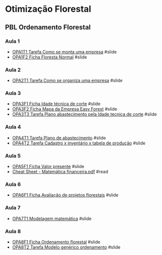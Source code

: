 # Otimização Florestal

## PBL Ordenamento Florestal

### Aula 1

- [OPA1T1 Tarefa Como se monta uma empresa](https://htmlpreview.github.io/?https://github.com/Gorgens/otimizacao/blob/main/pbl%20ordenamento/OPA1T1%20Tarefa%20Como%20se%20monta%20uma%20empresa/index.html) #slide
- [OPA1F2 Ficha Floresta Normal](https://htmlpreview.github.io/?https://github.com/Gorgens/otimizacao/blob/main/pbl%20ordenamento/OPA1F2%20Ficha%20Floresta%20Normal/index.html) #slide

### Aula 2

- [OPA2T1 Tarefa Como se organiza uma empresa](https://htmlpreview.github.io/?https://github.com/Gorgens/otimizacao/blob/main/pbl%20ordenamento/OPA2T1%20Tarefa%20Como%20se%20organiza%20uma%20empresa/index.html) #slide

### Aula 3

- [OPA3F1 Ficha Idade técnica de corte](https://htmlpreview.github.io/?https://github.com/Gorgens/otimizacao/blob/main/pbl%20ordenamento/OPA3F1%20Ficha%20Idade%20tecnica%20de%20corte/index.html) #slide
- [OPA3F2 Ficha Mapa da Empresa Easy Forest](https://htmlpreview.github.io/?https://github.com/Gorgens/otimizacao/blob/main/pbl%20ordenamento/OPA3F2%20Ficha%20Mapa%20da%20Empresa%20Easy%20Forest/index.html) #slide
- [OPA3T3 Tarefa Plano abastecimento pela Idade tecnica de corte](https://htmlpreview.github.io/?https://github.com/Gorgens/otimizacao/blob/main/pbl%20ordenamento/OPA3T3%20Tarefa%20Plano%20abastecimento%20pela%20Idade%20tecnica%20de%20corte/index.html) #slide 

### Aula 4
- [OPA4T1 Tarefa Plano de abastecimento](https://htmlpreview.github.io/?https://github.com/Gorgens/otimizacao/blob/main/pbl%20ordenamento/OPA4T1%20Tarefa%20Plano%20de%20abastecimento/index.html) #slide
- [OPA4T2  Tarefa Cadastro x inventário x tabela de produção](https://htmlpreview.github.io/?https://github.com/Gorgens/otimizacao/blob/main/pbl%20ordenamento/OPA4T2%20%20Tarefa%20Cadastro%20x%20inventario%20x%20tabela%20de%20producao/index.html) #slide

### Aula 5
- [OPA5F1 Ficha Valor presente](https://htmlpreview.github.io/?https://github.com/Gorgens/otimizacao/blob/main/pbl%20ordenamento/OPA5F1%20Ficha%20Valor%20presente/index.html) #slide
- [Cheat Sheet - Matemática financeira.pdf](https://github.com/Gorgens/otimizacao/blob/main/pbl%20ordenamento/OPA6F1%20Ficha%20Avaliacao%20de%20projetos%20florestais/Cheat%20Sheet%20-%20Matematica%20financeira.pdf) #read 

### Aula 6
- [OPA6F1 Ficha Avaliação de projetos florestais](https://htmlpreview.github.io/?https://github.com/Gorgens/otimizacao/blob/main/pbl%20ordenamento/OPA6F1%20Ficha%20Avaliacao%20de%20projetos%20florestais/index.html) #slide 

### Aula 7
- [OPA7T1 Modelagem matemática](https://htmlpreview.github.io/?https://github.com/Gorgens/otimizacao/blob/main/pbl%20ordenamento/OPA7T1%20Tarefa%20Modelagem%20matematica/index.html) #slide 

### Aula 8
- [OPA8F1 Ficha Ordenamento florestal](https://htmlpreview.github.io/?https://github.com/Gorgens/otimizacao/blob/main/pbl%20ordenamento/OPA8F1%20Ficha%20Ordenamento%20florestal/index.html) #slide 
- [OPA8T2 Tarefa Modelo genérico ordenamento](https://htmlpreview.github.io/?https://github.com/Gorgens/otimizacao/blob/main/pbl%20ordenamento/OPA8T2%Tarefa%20Modelo%20generico%20ordenamento/index.html) #slide
